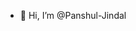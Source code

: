 - 👋 Hi, I’m @Panshul-Jindal


<!---
Panshul-Jindal/Panshul-Jindal is a ✨ special ✨ repository because its `README.md` (this file) appears on your GitHub profile.
You can click the Preview link to take a look at your changes.
--->

